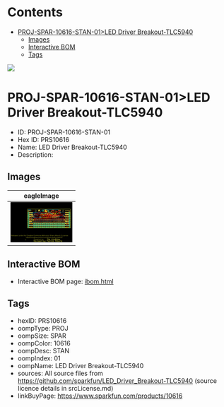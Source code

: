 



Contents
========

* [PROJ-SPAR-10616-STAN-01>LED Driver Breakout-TLC5940](#proj-spar-10616-stan-01led-driver-breakout-tlc5940)
	* [Images](#images)
	* [Interactive BOM](#interactive-bom)
	* [Tags](#tags)
  
![][im]
# PROJ-SPAR-10616-STAN-01>LED Driver Breakout-TLC5940

- ID: PROJ-SPAR-10616-STAN-01
- Hex ID: PRS10616
- Name: LED Driver Breakout-TLC5940
- Description: 

## Images
  
  

|eagleImage|
| :---: |
|[![eagleImage](eagleImage_140.png)](eagleImage_600.png)|

## Interactive BOM

- Interactive BOM page: [ibom.html](kicad/bom/ibom.html)

## Tags

- hexID: PRS10616
- oompType: PROJ
- oompSize: SPAR
- oompColor: 10616
- oompDesc: STAN
- oompIndex: 01
- oompName: LED Driver Breakout-TLC5940
- sources: All source files from https://github.com/sparkfun/LED_Driver_Breakout-TLC5940 (source licence details in srcLicense.md)
- linkBuyPage: https://www.sparkfun.com/products/10616



[im]: eagleImage_450.png
